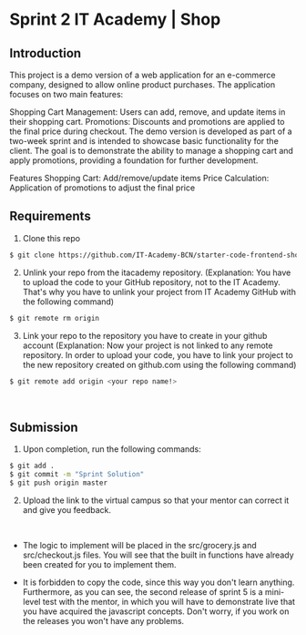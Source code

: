# Sprint 2 IT Academy | Shop

## Introduction

This project is a demo version of a web application for an e-commerce company, designed to allow online product purchases. The application focuses on two main features:

Shopping Cart Management: Users can add, remove, and update items in their shopping cart.
Promotions: Discounts and promotions are applied to the final price during checkout.
The demo version is developed as part of a two-week sprint and is intended to showcase basic functionality for the client. The goal is to demonstrate the ability to manage a shopping cart and apply promotions, providing a foundation for further development.

Features
Shopping Cart: Add/remove/update items
Price Calculation: Application of promotions to adjust the final price

## Requirements


1. Clone this repo
```bash
$ git clone https://github.com/IT-Academy-BCN/starter-code-frontend-shop
```

2. Unlink your repo from the itacademy repository.
(Explanation: You have to upload the code to your GitHub repository, not to the IT Academy. That's why you have to unlink your project from IT Academy GitHub with the following command)

```bash
$ git remote rm origin
```

3. Link your repo to the repository you have to create in your github account
(Explanation: Now your project is not linked to any remote repository. In order to upload your code, you have to link your project to the new repository created on github.com using the following command)

```bash
$ git remote add origin <your repo name!>
```

<br>

## Submission

1. Upon completion, run the following commands:

```bash
$ git add .
$ git commit -m "Sprint Solution"
$ git push origin master
```

2. Upload the link to the virtual campus so that your mentor can correct it and give you feedback.



<br>



- The logic to implement will be placed in the src/grocery.js and src/checkout.js files. You will see that the built in functions have already been created for you to implement them.

- It is forbidden to copy the code, since this way you don't learn anything. Furthermore, as you can see, the second release of sprint 5 is a mini-level test with the mentor, in which you will have to demonstrate live that you have acquired the javascript concepts. Don't worry, if you work on the releases you won't have any problems.
